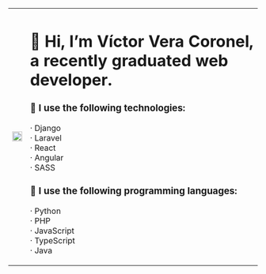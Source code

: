 

<div class="container">

  <!-- TABLA -->
  <table>

  <!-- IMAGEN, COLUMNA IZQUIERDA DE LA TABLA -->
  <td>
    <div>
      <img src="https://github.com/user-attachments/assets/fdfbddb7-60ab-491f-8c13-2167dffdd97c" width="100%" ><br>
    </div>
  </td>

  <!-- INFORMACIÓN, COLUMNA DERECHA DE LA TABLA -->
  <td>
		
  <div>
  <h1>👋 Hi, I’m Víctor Vera Coronel, a recently graduated web developer.</h1>
  <h3>🌱 I use the following technologies:</h3>
  <p>
    · Django<br>
    · Laravel<br>
    · React<br>
    · Angular<br>
    · SASS<br>
  </p>
  
  <h3>🍎 I use the following programming languages:</h3>
	<p>
    · Python<br>
    · PHP<br>
    · JavaScript<br>
    · TypeScript<br>
    · Java<br>
	</p>
  </div>
	
  </td>
 
  </table>
</div>
  

<!---
Turbrecher/Turbrecher is a ✨ special ✨ repository because its `README.md` (this file) appears on your GitHub profile.
You can click the Preview link to take a look at your changes.
--->
